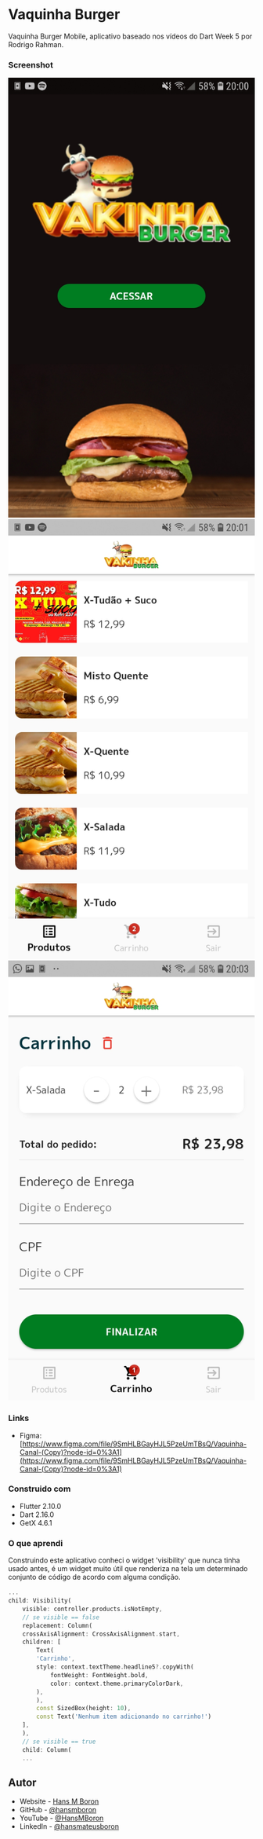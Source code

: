 # Vaquinha Burger
Vaquinha Burger Mobile, aplicativo baseado nos vídeos do Dart Week 5 por Rodrigo Rahman.

### Screenshot

![Splash page](./print1.jpg)
![Menu page](./print2.jpg)
![Card page](./print3.jpg)


### Links

- Figma: [https://www.figma.com/file/9SmHLBGayHJL5PzeUmTBsQ/Vaquinha-Canal-(Copy)?node-id=0%3A1](https://www.figma.com/file/9SmHLBGayHJL5PzeUmTBsQ/Vaquinha-Canal-(Copy)?node-id=0%3A1)

### Construido com

- Flutter 2.10.0
- Dart 2.16.0
- GetX 4.6.1

### O que aprendi

Construindo este aplicativo conheci o widget 'visibility' que nunca tinha usado antes, é um widget muito útil que renderiza na tela um determinado conjunto de código de acordo com alguma condição.

```dart
...
child: Visibility(
    visible: controller.products.isNotEmpty,
    // se visible == false
    replacement: Column(
    crossAxisAlignment: CrossAxisAlignment.start,
    children: [
        Text(
        'Carrinho',
        style: context.textTheme.headline5?.copyWith(
            fontWeight: FontWeight.bold,
            color: context.theme.primaryColorDark,
        ),
        ),
        const SizedBox(height: 10),
        const Text('Nenhum item adicionando no carrinho!')
    ],
    ),
    // se visible == true
    child: Column(
    ...
```

## Autor

- Website - [Hans M Boron](https://www.mehsys.com.br)
- GitHub - [@hansmboron](https://www.github.com/hansmboron)
- YouTube - [@HansMBoron](https://www.youtube.com/c/HansMBoron)
- LinkedIn - [@hansmateusboron](https://www.linkedin.com/in/hansmateusboron/)
